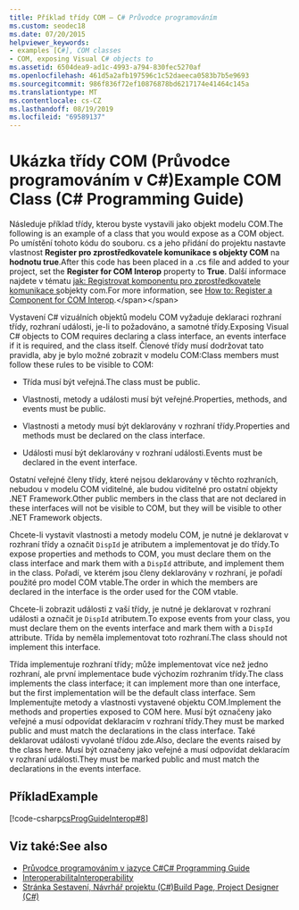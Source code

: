```yaml
---
title: Příklad třídy COM – C# Průvodce programováním
ms.custom: seodec18
ms.date: 07/20/2015
helpviewer_keywords:
- examples [C#], COM classes
- COM, exposing Visual C# objects to
ms.assetid: 6504dea9-ad1c-4993-a794-830fec5270af
ms.openlocfilehash: 461d5a2afb197596c1c52daeeca0583b7b5e9693
ms.sourcegitcommit: 986f836f72ef10876878bd6217174e41464c145a
ms.translationtype: MT
ms.contentlocale: cs-CZ
ms.lasthandoff: 08/19/2019
ms.locfileid: "69589137"
---
```

# <a name="example-com-class-c-programming-guide"></a><span data-ttu-id="2ff97-102">Ukázka třídy COM (Průvodce programováním v C#)</span><span class="sxs-lookup"><span data-stu-id="2ff97-102">Example COM Class (C# Programming Guide)</span></span>
<span data-ttu-id="2ff97-103">Následuje příklad třídy, kterou byste vystavili jako objekt modelu COM.</span><span class="sxs-lookup"><span data-stu-id="2ff97-103">The following is an example of a class that you would expose as a COM object.</span></span> <span data-ttu-id="2ff97-104">Po umístění tohoto kódu do souboru. cs a jeho přidání do projektu nastavte vlastnost **Register pro zprostředkovatele komunikace s objekty COM** na **hodnotu true**.</span><span class="sxs-lookup"><span data-stu-id="2ff97-104">After this code has been placed in a .cs file and added to your project, set the **Register for COM Interop** property to **True**.</span></span> <span data-ttu-id="2ff97-105">Další informace najdete v tématu [jak: Registrovat komponentu pro zprostředkovatele komunikace s](https://docs.microsoft.com/previous-versions/visualstudio/visual-studio-2010/w29wacsy(v=vs.100))objekty com.</span><span class="sxs-lookup"><span data-stu-id="2ff97-105">For more information, see [How to: Register a Component for COM Interop](https://docs.microsoft.com/previous-versions/visualstudio/visual-studio-2010/w29wacsy(v=vs.100)).</span></span>
  
 <span data-ttu-id="2ff97-106">Vystavení C# vizuálních objektů modelu COM vyžaduje deklaraci rozhraní třídy, rozhraní události, je-li to požadováno, a samotné třídy.</span><span class="sxs-lookup"><span data-stu-id="2ff97-106">Exposing Visual C# objects to COM requires declaring a class interface, an events interface if it is required, and the class itself.</span></span> <span data-ttu-id="2ff97-107">Členové třídy musí dodržovat tato pravidla, aby je bylo možné zobrazit v modelu COM:</span><span class="sxs-lookup"><span data-stu-id="2ff97-107">Class members must follow these rules to be visible to COM:</span></span>  
  
- <span data-ttu-id="2ff97-108">Třída musí být veřejná.</span><span class="sxs-lookup"><span data-stu-id="2ff97-108">The class must be public.</span></span>  
  
- <span data-ttu-id="2ff97-109">Vlastnosti, metody a události musí být veřejné.</span><span class="sxs-lookup"><span data-stu-id="2ff97-109">Properties, methods, and events must be public.</span></span>  
  
- <span data-ttu-id="2ff97-110">Vlastnosti a metody musí být deklarovány v rozhraní třídy.</span><span class="sxs-lookup"><span data-stu-id="2ff97-110">Properties and methods must be declared on the class interface.</span></span>  
  
- <span data-ttu-id="2ff97-111">Události musí být deklarovány v rozhraní události.</span><span class="sxs-lookup"><span data-stu-id="2ff97-111">Events must be declared in the event interface.</span></span>  
  
 <span data-ttu-id="2ff97-112">Ostatní veřejné členy třídy, které nejsou deklarovány v těchto rozhraních, nebudou v modelu COM viditelné, ale budou viditelné pro ostatní objekty .NET Framework.</span><span class="sxs-lookup"><span data-stu-id="2ff97-112">Other public members in the class that are not declared in these interfaces will not be visible to COM, but they will be visible to other .NET Framework objects.</span></span>  
  
 <span data-ttu-id="2ff97-113">Chcete-li vystavit vlastnosti a metody modelu COM, je nutné je deklarovat v rozhraní třídy a označit `DispId` je atributem a implementovat je do třídy.</span><span class="sxs-lookup"><span data-stu-id="2ff97-113">To expose properties and methods to COM, you must declare them on the class interface and mark them with a `DispId` attribute, and implement them in the class.</span></span> <span data-ttu-id="2ff97-114">Pořadí, ve kterém jsou členy deklarovány v rozhraní, je pořadí použité pro model COM vtable.</span><span class="sxs-lookup"><span data-stu-id="2ff97-114">The order in which the members are declared in the interface is the order used for the COM vtable.</span></span>  
  
 <span data-ttu-id="2ff97-115">Chcete-li zobrazit události z vaší třídy, je nutné je deklarovat v rozhraní události a označit je `DispId` atributem.</span><span class="sxs-lookup"><span data-stu-id="2ff97-115">To expose events from your class, you must declare them on the events interface and mark them with a `DispId` attribute.</span></span> <span data-ttu-id="2ff97-116">Třída by neměla implementovat toto rozhraní.</span><span class="sxs-lookup"><span data-stu-id="2ff97-116">The class should not implement this interface.</span></span>  
  
 <span data-ttu-id="2ff97-117">Třída implementuje rozhraní třídy; může implementovat více než jedno rozhraní, ale první implementace bude výchozím rozhraním třídy.</span><span class="sxs-lookup"><span data-stu-id="2ff97-117">The class implements the class interface; it can implement more than one interface, but the first implementation will be the default class interface.</span></span> <span data-ttu-id="2ff97-118">Sem Implementujte metody a vlastnosti vystavené objektu COM.</span><span class="sxs-lookup"><span data-stu-id="2ff97-118">Implement the methods and properties exposed to COM here.</span></span> <span data-ttu-id="2ff97-119">Musí být označeny jako veřejné a musí odpovídat deklaracím v rozhraní třídy.</span><span class="sxs-lookup"><span data-stu-id="2ff97-119">They must be marked public and must match the declarations in the class interface.</span></span> <span data-ttu-id="2ff97-120">Také deklarovat události vyvolané třídou zde.</span><span class="sxs-lookup"><span data-stu-id="2ff97-120">Also, declare the events raised by the class here.</span></span> <span data-ttu-id="2ff97-121">Musí být označeny jako veřejné a musí odpovídat deklaracím v rozhraní události.</span><span class="sxs-lookup"><span data-stu-id="2ff97-121">They must be marked public and must match the declarations in the events interface.</span></span>  
  
## <a name="example"></a><span data-ttu-id="2ff97-122">Příklad</span><span class="sxs-lookup"><span data-stu-id="2ff97-122">Example</span></span>  
 [!code-csharp[csProgGuideInterop#8](~/samples/snippets/csharp/VS_Snippets_VBCSharp/csProgGuideInterop/CS/ExampleCOM.cs#8)]  
  
## <a name="see-also"></a><span data-ttu-id="2ff97-123">Viz také:</span><span class="sxs-lookup"><span data-stu-id="2ff97-123">See also</span></span>

- [<span data-ttu-id="2ff97-124">Průvodce programováním v jazyce C#</span><span class="sxs-lookup"><span data-stu-id="2ff97-124">C# Programming Guide</span></span>](../index.md)
- [<span data-ttu-id="2ff97-125">Interoperabilita</span><span class="sxs-lookup"><span data-stu-id="2ff97-125">Interoperability</span></span>](./index.md)
- [<span data-ttu-id="2ff97-126">Stránka Sestavení, Návrhář projektu (C#)</span><span class="sxs-lookup"><span data-stu-id="2ff97-126">Build Page, Project Designer (C#)</span></span>](/visualstudio/ide/reference/build-page-project-designer-csharp)
